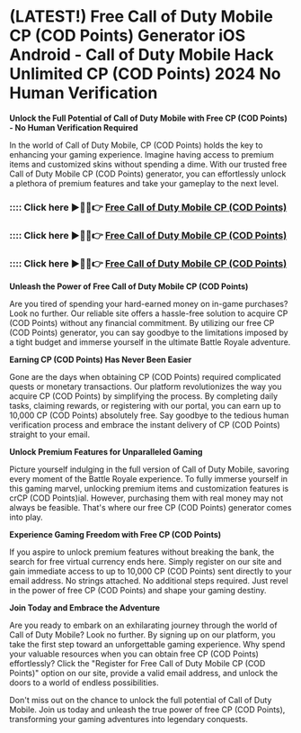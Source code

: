 # **(LATEST!) Free Call of Duty Mobile CP (COD Points) Generator iOS Android - Call of Duty Mobile Hack Unlimited CP (COD Points) 2024 No Human Verification**

**Unlock the Full Potential of Call of Duty Mobile with Free CP (COD Points) - No Human Verification Required**

In the world of Call of Duty Mobile, CP (COD Points) holds the key to enhancing your gaming experience. Imagine having access to premium items and customized skins without spending a dime. With our trusted free Call of Duty Mobile CP (COD Points) generator, you can effortlessly unlock a plethora of premium features and take your gameplay to the next level.

### :::: Click here ►🔴✅👉 <a href="https://www.specialauctionservices.com/getmedia/addd9b9c-588b-437f-a6e3-aadb34f22326/call0fduty.html">Free Call of Duty Mobile CP (COD Points)</a>

### :::: Click here ►🔴✅👉 <a href="https://www.specialauctionservices.com/getmedia/addd9b9c-588b-437f-a6e3-aadb34f22326/call0fduty.html">Free Call of Duty Mobile CP (COD Points)</a>

### :::: Click here ►🔴✅👉 <a href="https://www.specialauctionservices.com/getmedia/addd9b9c-588b-437f-a6e3-aadb34f22326/call0fduty.html">Free Call of Duty Mobile CP (COD Points)</a>

**Unleash the Power of Free Call of Duty Mobile CP (COD Points)**

Are you tired of spending your hard-earned money on in-game purchases? Look no further. Our reliable site offers a hassle-free solution to acquire CP (COD Points) without any financial commitment. By utilizing our free CP (COD Points) generator, you can say goodbye to the limitations imposed by a tight budget and immerse yourself in the ultimate Battle Royale adventure.

**Earning CP (COD Points) Has Never Been Easier**

Gone are the days when obtaining CP (COD Points) required complicated quests or monetary transactions. Our platform revolutionizes the way you acquire CP (COD Points) by simplifying the process. By completing daily tasks, claiming rewards, or registering with our portal, you can earn up to 10,000 CP (COD Points) absolutely free. Say goodbye to the tedious human verification process and embrace the instant delivery of CP (COD Points) straight to your email.

**Unlock Premium Features for Unparalleled Gaming**

Picture yourself indulging in the full version of Call of Duty Mobile, savoring every moment of the Battle Royale experience. To fully immerse yourself in this gaming marvel, unlocking premium items and customization features is crCP (COD Points)ial. However, purchasing them with real money may not always be feasible. That's where our free CP (COD Points) generator comes into play.

**Experience Gaming Freedom with Free CP (COD Points)**

If you aspire to unlock premium features without breaking the bank, the search for free virtual currency ends here. Simply register on our site and gain immediate access to up to 10,000 CP (COD Points) sent directly to your email address. No strings attached. No additional steps required. Just revel in the power of free CP (COD Points) and shape your gaming destiny.

**Join Today and Embrace the Adventure**

Are you ready to embark on an exhilarating journey through the world of Call of Duty Mobile? Look no further. By signing up on our platform, you take the first step toward an unforgettable gaming experience. Why spend your valuable resources when you can obtain free CP (COD Points) effortlessly? Click the "Register for Free Call of Duty Mobile CP (COD Points)" option on our site, provide a valid email address, and unlock the doors to a world of endless possibilities.

Don't miss out on the chance to unlock the full potential of Call of Duty Mobile. Join us today and unleash the true power of free CP (COD Points), transforming your gaming adventures into legendary conquests.
